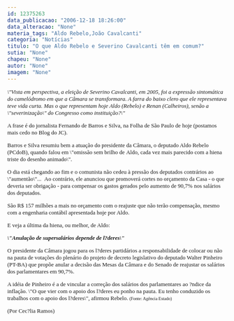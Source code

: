 ```yaml
---
id: 12375263
data_publicacao: "2006-12-18 18:26:00"
data_alteracao: "None"
materia_tags: "Aldo Rebelo,João Cavalcanti"
categoria: "Notícias"
titulo: "O que Aldo Rebelo e Severino Cavalcanti têm em comum?"
sutia: "None"
chapeu: "None"
autor: "None"
imagem: "None"
---
```

<p><FONT face=Verdana><FONT size=2></p>
<p><P><FONT face=Verdana><EM>\"Vista em perspectiva, a eleição de Severino Cavalcanti, em 2005, foi a expressão sintomática do camelódromo em que a Câmara se transformara. A farra do baixo clero que ele representava teve vida curta. Mas o que representam hoje Aldo (Rebelo) e Renan (Calheiros), senão a \"severinização\" do Congresso como instituição?\"</EM></FONT></P></p>
<p><P>A frase é do jornalista Fernando de Barros e Silva, na Folha de São Paulo de hoje (postamos mais cedo no Blog do JC).</P></p>
<p><P>Barros e Silva resumiu bem a atuação do presidente da Câmara, o deputado Aldo Rebelo (PCdoB), quando falou em \"omissão sem brilho de&nbsp;Aldo, cada vez mais parecido com a hiena triste do desenho animado\".</P></p>
<p><P>O dia está chegando ao fim e&nbsp;o comunista não cedeu à pressão&nbsp;dos deputados&nbsp;contrários ao \"aumentão\"...&nbsp;&nbsp;Ao contrário, ele&nbsp;anunciou que promoverá cortes no orçamento da Casa - o que deveria ser obrigação - para compensar os gastos gerados pelo aumento de 90,7% nos salários dos deputados. </P></p>
<p><P>São R$ 157 milhões a mais no orçamento com o reajuste que não terão compensação, mesmo com a engenharia contábil apresentada hoje por Aldo.</P></p>
<p><P>E veja a última da hiena, ou melhor, de Aldo: </P></p>
<p><P><STRONG><EM>\"Anulação de supersalários depende de l?deres\"</EM></STRONG></P></p>
<p><P>O presidente da Câmara&nbsp;jogou para&nbsp;os l?deres partidários a responsabilidade de&nbsp;colocar ou não na pauta de votações do plenário do projeto de decreto legislativo do deputado Walter Pinheiro (PT-BA) que propõe anular a decisão das Mesas da Câmara e do Senado de reajustar os salários dos parlamentares em 90,7%. </P></p>
<p><P>A idéia de Pinheiro é a de vincular a correção dos salários dos parlamentares ao ?ndice da inflação. \"O que vier com o apoio dos l?deres eu ponho na pauta. Eu tenho conduzido os trabalhos com o apoio dos l?deres\", afirmou Rebelo. <FONT size=1>(Fonte: Agência Estado)</FONT></P></p>
<p><P>(Por Cec?lia Ramos)</P></FONT></FONT> </p>
